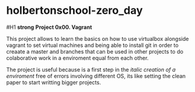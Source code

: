 # holbertonschool-zero_day

#H1 **strong** __Project 0x00. Vagrant__

This project allows to learn the basics on how to use virtualbox alongside vagrant to set virtual machines and being able to install git in order to creaate a master and branches that can be used in other projects to do colaborative work in a enviroment equal from each other.

The project is useful because is a first step in the *italic* _creation of a enviroment_ free of errors involving different OS, its like setting the clean paper to start writting bigger projects.